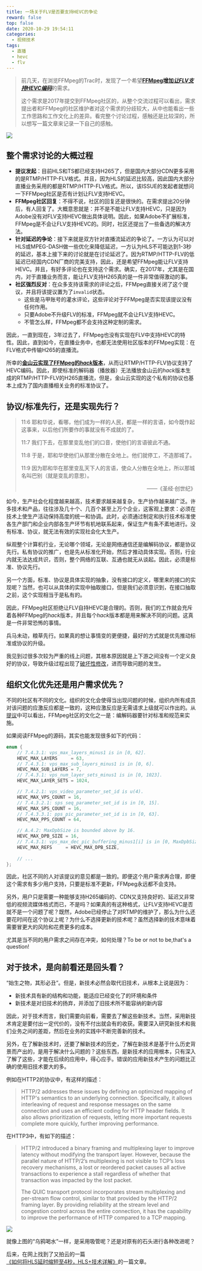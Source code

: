 ```yaml
---
title: 一场关于FLV是否要支持HEVC的争论
reward: false
top: false
date: 2020-10-29 19:54:11
categories: 
  - 视频技术
tags:
  - 直播
  - hevc
  - flv
---
```


> 前几天，在浏览FFMpeg的Trac时，发现了一个希望[**FFMpeg增加*让FLV支持HEVC编码***](https://trac.ffmpeg.org/ticket/6389)的需求。
> 
> 这个需求是2017年提交到FFMpeg社区的，从整个交流过程可以看出，需求提出者和FFMpeg的社区维护者对这个需求的分歧较大，从中也能看出一些工作思路和工作文化上的差异。看完整个讨论过程，感触还是比较深的，所以想写一篇文章来记录一下自己的感触。

![](1.png)

<!--more-->

## 整个需求讨论的大概过程
* **提议发起**：目前HLS和TS都已经支持H265了，但是国内大部分CDN更多采用的是RTMP/HTTP-FLV格式。并且，因为HLS的延迟比较高，因此国内大部分直播业务采用的都是RTMP/HTTP-FLV格式。所以，该ISSUE的发起者就想问一下FFMpeg社区是否有计划让FLV支持HEVC。
* **FFMpeg社区回复**：不得不说，社区的回复还是很快的。在需求提出20分钟后，有人回复了。大概意思就是：并不是不能让FLV支持HEVC，只是因为Adobe没有对FLV支持HEVC做出具体说明。因此，如果Adobe不扩展标准，FFMpeg是不会让FLV支持HEVC的。同时，社区还提出了一些备选的解决方法。
* **针对延迟的争论**：接下来就是双方针对直播流延迟的争论了。一方认为可以对HLS或MPEG-DASH做一些优化来降低延迟，一方认为HLS不可能达到1-3秒的延迟，基本上接下来的讨论就是在讨论延迟了。因为RTMP/HTTP-FLV的低延迟已经国内CDN厂商的完美支持，因此，还是希望FFMpeg能让FLV支持HEVC。并且，有好多评论也在支持这个需求。确实，在2017年，尤其是在国内，对于直播业务而言，能让FLV支持H265真的是一件非常值得激动的事。
* **社区强烈反对**：在众多支持该需求的评论之后，FFMpeg直接关闭了这个提议，并且将该提议置为了`invalid`状态。
  * 这些是马甲账号的灌水评论，这些评论对于FFMpeg是否实现该提议没有任何作用。
  * 只要Adobe不升级FLV的标准，FFMpeg就不会让FLV支持HEVC。
  * 不管怎么样，FFMpeg都不会支持这种定制的需求。

因此，一直到现在，3年过去了，FFMpeg也没有实现在FLV中支持HEVC的特性。因此，直到如今，在直播业务中，也都无法使用社区版本的FFMpeg实现：在FLV格式中传输H265的直播流。

所幸的[**金山云实现了FFMpeg的*hack*版本**](https://github.com/ksvc/FFmpeg/tree/release/3.4)，从而让RTMP/HTTP-FLV协议支持了HEVC编码。因此，即使标准的解码器（播放器）无法播放金山云的*hack*版本生成的RTMP/HTTP-FLV的H265直播流，但是，金山云实现的这个私有的协议也基本上成为了国内直播相关业务的标准协议了。

## 协议/标准先行，还是实现先行？
> 11:6 耶和华说，看哪，他们成为一样的人民，都是一样的言语，如今既作起这事来，以后他们所要作的事就没有不成就的了。
> 
> 11:7 我们下去，在那里变乱他们的口音，使他们的言语彼此不通。
> 
> 11:8 于是，耶和华使他们从那里分散在全地上。他们就停工，不造那城了。
> 
> 11:9 因为耶和华在那里变乱天下人的言语，使众人分散在全地上，所以那城名叫巴别（就是变乱的意思）。
> <div align="right">——《圣经·创世纪》</div>

如今，生产社会化程度越来越高，技术要求越来越复杂，生产协作越来越广泛。许多技术和产品，往往涉及几十个、几百个甚至上万个企业，这客观上要求：必须在技术上使生产活动保持高度的统一和协调。此时，必须通过制定和执行技术标准使各生产部门和企业内部各生产环节有机地联系起来，保证生产有条不紊地进行。没有标准、协议，就无法有效的实现社会化大生产。

纵观整个计算机行业，无论哪个领域，无论是网络通信还是编解码协议，都是协议先行。私有协议的推广，也是先从标准化开始，然后才推动具体实现。否则，行业内就无法达成共识，否则，整个网络的互联、互通也就无从谈起。因此，必须是标准、协议先行。

另一个方面，标准、协议是具体实现的抽象，没有接口的定义，哪里来的接口的实现呢？当然，也可以从具体的实现中抽取接口，但是我们必须意识到，在接口抽取之前，这个实现相当于是私有的。

因此，FFMpeg社区拒绝让FLV自持HEVC是合理的。否则，我们的工作就会充斥着各种FFMpeg的*hack*版本，并且每个*hack*版本都是用来解决不同的问题。这真是一件非常恐怖的事情。

兵马未动，粮草先行。如果真的想让事情变的更便捷，最好的方式就是优先推动标准或协议的升级。

我见到过很多次较为严重的线上问题，其根本原因就是上下游之间没有一个定义良好的协议，导致升级过程出现了[破坏性修改](/monolith-to-microservices/docs/Breaking_Changes.html)，进而导致问题的发生。

## 组织文化优先还是用户需求优先？
不同的社区有不同的文化。组织的文化会使得当出现问题的时候，组织内所有成员对该问题的应激反应都是一致的，这种应激反应是无需请求上级就可以作出的。从[提议](https://trac.ffmpeg.org/ticket/6389)中可以看出，FFMpeg社区的文化之一是：编解码器要针对标准和规范来实施。

如果阅读FFMpeg的源码，其实也能发现很多如下的代码：
```c++
enum {
    // 7.4.3.1: vps_max_layers_minus1 is in [0, 62].
    HEVC_MAX_LAYERS     = 63,
    // 7.4.3.1: vps_max_sub_layers_minus1 is in [0, 6].
    HEVC_MAX_SUB_LAYERS = 7,
    // 7.4.3.1: vps_num_layer_sets_minus1 is in [0, 1023].
    HEVC_MAX_LAYER_SETS = 1024,

    // 7.4.2.1: vps_video_parameter_set_id is u(4).
    HEVC_MAX_VPS_COUNT = 16,
    // 7.4.3.2.1: sps_seq_parameter_set_id is in [0, 15].
    HEVC_MAX_SPS_COUNT = 16,
    // 7.4.3.3.1: pps_pic_parameter_set_id is in [0, 63].
    HEVC_MAX_PPS_COUNT = 64,

    // A.4.2: MaxDpbSize is bounded above by 16.
    HEVC_MAX_DPB_SIZE = 16,
    // 7.4.3.1: vps_max_dec_pic_buffering_minus1[i] is in [0, MaxDpbSize - 1].
    HEVC_MAX_REFS     = HEVC_MAX_DPB_SIZE,
    
    // ...
};
```

因此，社区不同的人对该提议的意见都是一致的。即便这个用户需求再合理，即便这个需求有多少用户支持，只要是标准不更新，FFMpeg永远都不会支持。

另外，用户只是需要一种能够支持H265编码的、CDN又支持良好的、延迟又非常低的视频流媒体格式而已，不是吗？如果真的有这种格式，让FLV支持HEVC是否就不是一个问题了呢？既然，Adobe已经停止了对RTMP的维护了，那么为什么还要花时间在这个协议上呢？为什么不选择更新的技术呢？虽然选择新的技术意味着需要冒更大的风险和花费更多的成本。

尤其是当不同的用户需求之间存在冲突，如何处理？To be or not to be,that's a question!

## 对于技术，是向前看还是回头看？
“始生之物，其形必丑”。但是，新技术必然会取代旧技术，从根本上说是因为：
* 新技术具有新的结构和功能，能适应已经变化了的环境和条件
* 新技术是对旧技术的扬弃，并添加了旧技术所不能容纳的新内容

因此，对于技术而言，我们需要向前看，需要去了解这些新技术。当然，采用新技术肯定是要付出一定代价的，没有不付出就会有的收获。需要深入研究新技术和我们业务之间的差距，然后在业务的实践中不断完善新的技术。

另外，在了解新技术时，还要了解新技术的历史，了解在新技术是基于什么历史背景而产出的，是用于解决什么问题的？这些东西，是新技术的应用根本，只有深入了解了这些，才能在后续的应用中，得心应手。错误的应用新技术产生的问题比正确的使用旧技术要大的多。

例如在HTTP2的协议中，有这样的描述：
> HTTP/2 addresses these issues by defining an optimized mapping of HTTP's semantics to an underlying connection. Specifically, it allows interleaving of request and response messages on the same connection and uses an efficient coding for HTTP header fields. It also allows prioritization of requests, letting more important requests complete more quickly, further improving performance.

在HTTP3中，有如下的描述：
> HTTP/2 introduced a binary framing and multiplexing layer to improve latency without modifying the transport layer. However, because the parallel nature of HTTP/2’s multiplexing is not visible to TCP’s loss recovery mechanisms, a lost or reordered packet causes all active transactions to experience a stall regardless of whether that transaction was impacted by the lost packet.
> 
> The QUIC transport protocol incorporates stream multiplexing and per-stream flow control, similar to that provided by the HTTP/2 framing layer. By providing reliability at the stream level and congestion control across the entire connection, it has the capability to improve the performance of HTTP compared to a TCP mapping. 

![](../2.jpg)

就像上图的“乌鸦喝水”一样，是采用吸管呢？还是对原有的石头进行各种改进呢？

后来，在网上找到了又拍云的一篇[《如何将HLS延时缩短至4秒，HLS+技术详解》](https://www.cnblogs.com/upyun/p/7053150.html)的一篇文章。



